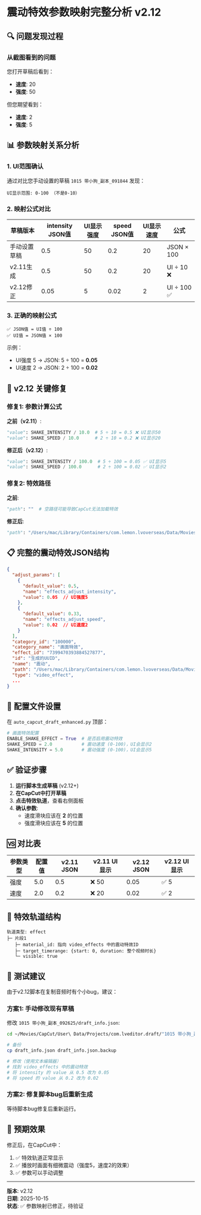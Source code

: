 # 震动特效参数映射完整分析 v2.12

## 🔍 问题发现过程

### 从截图看到的问题
您打开草稿后看到：
- **速度**: 20
- **强度**: 50

但您期望看到：
- **速度**: 2
- **强度**: 5

## 📊 参数映射关系分析

### 1. UI范围确认
通过对比您手动设置的草稿 `1015 带小狗_副本_091844` 发现：

```
UI显示范围: 0-100 （不是0-10）
```

### 2. 映射公式对比

| 草稿版本 | intensity JSON值 | UI显示强度 | speed JSON值 | UI显示速度 | 公式 |
|---------|-----------------|----------|-------------|----------|------|
| 手动设置草稿 | 0.5 | 50 | 0.2 | 20 | JSON × 100 |
| v2.11生成 | 0.5 | 50 | 0.2 | 20 | UI ÷ 10 ❌ |
| v2.12修正 | 0.05 | 5 | 0.02 | 2 | UI ÷ 100 ✅ |

### 3. 正确的映射公式

```
✅ JSON值 = UI值 ÷ 100
✅ UI值 = JSON值 × 100
```

示例：
- UI强度 5 → JSON: 5 ÷ 100 = **0.05**
- UI速度 2 → JSON: 2 ÷ 100 = **0.02**

## 🔧 v2.12 关键修复

### 修复1: 参数计算公式

**之前（v2.11）**:
```python
"value": SHAKE_INTENSITY / 10.0  # 5 ÷ 10 = 0.5 ❌ UI显示50
"value": SHAKE_SPEED / 10.0      # 2 ÷ 10 = 0.2 ❌ UI显示20
```

**修正后（v2.12）**:
```python
"value": SHAKE_INTENSITY / 100.0  # 5 ÷ 100 = 0.05 ✅ UI显示5
"value": SHAKE_SPEED / 100.0      # 2 ÷ 100 = 0.02 ✅ UI显示2
```

### 修复2: 特效路径

**之前**:
```python
"path": ""  # 空路径可能导致CapCut无法加载特效
```

**修正后**:
```python
"path": "/Users/mac/Library/Containers/com.lemon.lvoverseas/Data/Movies/CapCut/User Data/Cache/effect/7399470393884527877/d11532bfbfbd6f9af59026c2c42f2570"
```

## 📋 完整的震动特效JSON结构

```json
{
  "adjust_params": [
    {
      "default_value": 0.5,
      "name": "effects_adjust_intensity",
      "value": 0.05  // UI强度5
    },
    {
      "default_value": 0.33,
      "name": "effects_adjust_speed",
      "value": 0.02  // UI速度2
    }
  ],
  "category_id": "100000",
  "category_name": "画面特效",
  "effect_id": "7399470393884527877",
  "id": "生成的UUID",
  "name": "震动",
  "path": "/Users/mac/Library/Containers/com.lemon.lvoverseas/Data/Movies/CapCut/User Data/Cache/effect/7399470393884527877/d11532bfbfbd6f9af59026c2c42f2570",
  "type": "video_effect",
  ...
}
```

## 🎯 配置文件设置

在 `auto_capcut_draft_enhanced.py` 顶部：

```python
# 画面特效配置
ENABLE_SHAKE_EFFECT = True  # 是否启用震动特效
SHAKE_SPEED = 2.0           # 震动速度 (0-100)，UI会显示2
SHAKE_INTENSITY = 5.0       # 震动强度 (0-100)，UI会显示5
```

## ✅ 验证步骤

1. **运行脚本生成草稿** (v2.12+)
2. **在CapCut中打开草稿**
3. **点击特效轨道**，查看右侧面板
4. **确认参数**:
   - 速度滑块应该在 **2** 的位置
   - 强度滑块应该在 **5** 的位置

## 🆚 对比表

| 参数类型 | 配置值 | v2.11 JSON | v2.11 UI显示 | v2.12 JSON | v2.12 UI显示 |
|---------|--------|-----------|-------------|-----------|-------------|
| 强度 | 5.0 | 0.5 | ❌ 50 | 0.05 | ✅ 5 |
| 速度 | 2.0 | 0.2 | ❌ 20 | 0.02 | ✅ 2 |

## 🎨 特效轨道结构

```
轨道类型: effect
├─ 片段1
   ├─ material_id: 指向 video_effects 中的震动特效ID
   ├─ target_timerange: {start: 0, duration: 整个视频时长}
   └─ visible: true
```

## 📝 测试建议

由于v2.12脚本在复制音频时有个小bug，建议：

### 方案1: 手动修改现有草稿
修改 `1015 带小狗_副本_092625/draft_info.json`:

```bash
cd ~/Movies/CapCut/User\ Data/Projects/com.lveditor.draft/"1015 带小狗_副本_092625"

# 备份
cp draft_info.json draft_info.json.backup

# 修改（使用文本编辑器）
# 找到 video_effects 中的震动特效
# 将 intensity 的 value 从 0.5 改为 0.05
# 将 speed 的 value 从 0.2 改为 0.02
```

### 方案2: 修复脚本bug后重新生成
等待脚本bug修复后重新运行。

## 🎊 预期效果

修正后，在CapCut中：
1. ✅ 特效轨道正常显示
2. ✅ 播放时画面有细微震动（强度5，速度2的效果）
3. ✅ 参数可以手动调整

---

**版本**: v2.12  
**日期**: 2025-10-15  
**状态**: ✅ 参数映射已修正，待验证

